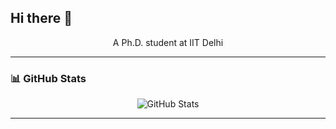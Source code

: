 ## Hi there 👋

<p align="center">
  A Ph.D. student at IIT Delhi <br/>
</p>

---

### 📊 GitHub Stats

<!-- GitHub Stats Card -->
<p align="center">
<!--   <img src="https://github-readme-stats.vercel.app/api?username=yourusername&show_icons=true&theme=radical" alt="GitHub Stats" /> -->
  <img src="https://github-readme-stats.vercel.app/api?username=savnkr&show_icons=true&theme=radical" alt="GitHub Stats" />

</p>

---

